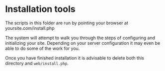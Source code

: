 # Installation tools

The scripts in this folder are run by pointing your browser at yoursite.com/install.php

The system will attempt to walk you through the steps of configuring and initializing your site. Depending on your server configuration it may even be able to do some of the work for you.

Once you have finished installation it is advisable to delete both this directory and `web/install.php`.
